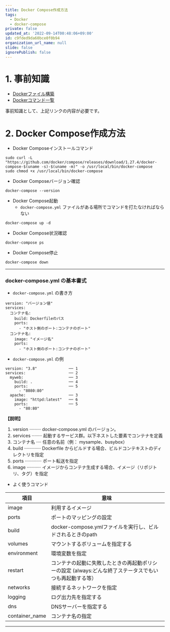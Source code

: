 ```yaml
---
title: Docker Compose作成方法
tags:
  - Docker
  - docker-compose
private: false
updated_at: '2022-09-14T00:48:06+09:00'
id: c9fded9da60bce0f0b94
organization_url_name: null
slide: false
ignorePublish: false
---
```

# 1. 事前知識
- [Dockerファイル構築]()
- [Dockerコマンド一覧]()

事前知識として、上記リンクの内容が必要です。

# 2. Docker Compose作成方法

- Docker Composeインストールコマンド

```
sudo curl -L "https://github.com/docker/compose/releases/download/1.27.4/docker-compose-$(uname -s)-$(uname -m)" -o /usr/local/bin/docker-compose
sudo chmod +x /usr/local/bin/docker-compose
```

- Docker Composeバージョン確認

```
docker-compose --version
```

- Docker Compose起動
    - `docker-compose.yml` ファイルがある場所でコマンドを打たなければならない
```
docker-compose up -d 
```

- Docker Compose状況確認

```
docker-compose ps 
```

- Docker Compose停止

```
docker-compose down 
```

---

### docker-compose.yml の基本書式

- `docker-compose.yml` の書き方

```
version: "バージョン値"
services:
  コンテナ名:
    build: Dockerfileのパス 
    ports:
      - "ホスト側のポート:コンテナのポート"
  コンテナ名:
    image: "イメージ名"
    ports:
      - "ホスト側のポート:コンテナのポート"
```

- `docker-compose.yml` の例

```
version: "3.8"              ── 1 
services:                   ── 2 
  myweb:                    ── 3
    build: .                ── 4
    ports:                  ── 5
      - "8080:80" 
  apache:                   ── 3
    image: "httpd:latest"   ── 6
    ports:                  ── 5
      - "80:80" 
```

**【説明】** 
1.  version ········· docker-compose.yml のバージョン。 
2.  services ········ 起動するサービス群。以下ネストした要素でコンテナを定義 
3.  コンテナ名 ···· 任意の名前（例：  mysample、busybox） 
4.  build ············· Dockerfile からビルドする場合、ビルドコンテキストのディレクトリを指定 
5.  ports ············· ポート転送を指定 
6.  image ··········· イメージからコンテナ生成する場合、イメージ（リポジトリ、タグ）を指定 

- よく使うコマンド

| 項目           | 意味                                                                                                    |
| -------------- | ------------------------------------------------------------------------------------------------------- |
| image          | 利用するイメージ                                                                                        |
| ports          | ポートのマッピングの設定                                                                                |
| build          | docker-compose.ymlファイルを実行し、ビルドされるときのpath                                              |
| volumes        | マウントするボリュームを指定する                                                                        |
| environment    | 環境変数を指定                                                                                          |
| restart        | コンテナの起動に失敗したときの再起動ポリシーの設定 (always:どんな終了ステータスでもいつも再起動する等） |
| networks       | 接続するネットワークを指定                                                                              |
| logging        | ログ出力先を指定する                                                                                    |
| dns            | DNSサーバーを指定する                                                                                   |
| container_name | コンテナ名の指定                                                                                        |

---


